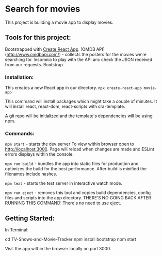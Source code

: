 # Search for movies

This project is building a movie app to display movies.

## Tools for this project:
Bootstrapped with [Create React App](https://github.com/facebook/create-react-app).
[OMDB API] (http://www.omdbapi.com/) - collects the posters for the movies we're searching for. 
Insomnia to play with the API anc check the JSON received from our requests. 
Bootstrap

### Installation:
This creates a new React app in our directory.
```npx create-react-app movie-app```

This command will install packages which might take a couple of minutes.
It will install react, react-dom, react-scripts with cra-template.

A git repo will be initialized and the template's dependencies will be using npm.

### Commands:
`npm start` - starts the dev server
To view within browser open to [http://localhost:3000](http://localhost:3000).
Page will reload when changes are made and ESLint errors displays within the console. 

`npm run build` - bundles the app into static files for production and optimizes the build for the best performance. After build is minified the filenames include hashes. 

`npm text` - starts the test server in interactive watch mode.

`npm run eject` - removes this tool and copies build dependencies, config files and scripts into the app directory.
THERE'S NO GOING BACK AFTER RUNNING THIS COMMAND!
There's no need to use eject.

## Getting Started:
In Terminal:

cd TV-Shows-and-Movie-Tracker
npm install bootstrap
npm start

Visit the app within the browser locally on port 3000.

